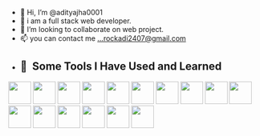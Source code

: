 - 👋 Hi, I’m @adityajha0001
- 🤖 i am a full stack web developer.
- 💞️ I’m looking to collaborate on web project.
- 📫 you can contact me ...rockadi2407@gmail.com
- <h2> 🚀 &nbsp;Some Tools I Have Used and Learned</h2>
<p align="left">
  <img src="https://cdn.jsdelivr.net/gh/devicons/devicon/icons/figma/figma-original.svg"width="45" height="45" />
          
<img src="https://cdn.jsdelivr.net/gh/devicons/devicon/icons/html5/html5-original-wordmark.svg" width="45" height="45" />
  <img src="https://cdn.jsdelivr.net/gh/devicons/devicon/icons/css3/css3-original-wordmark.svg" width="45" height="45" />
 <img src="https://cdn.jsdelivr.net/gh/devicons/devicon/icons/tailwindcss/tailwindcss-plain.svg"  width="45" height="45" />
 <img src="https://cdn.jsdelivr.net/gh/devicons/devicon/icons/javascript/javascript-original.svg" width="45" height="45" />
 <img src="https://cdn.jsdelivr.net/gh/devicons/devicon/icons/react/react-original.svg" width="45" height="45" />
  <img src="https://cdn.jsdelivr.net/gh/devicons/devicon/icons/nodejs/nodejs-original-wordmark.svg" width="45" height="45" />
  <img src="https://cdn.jsdelivr.net/gh/devicons/devicon/icons/express/express-original-wordmark.svg" width="45" height="45" />
  <img src="https://cdn.jsdelivr.net/gh/devicons/devicon/icons/mongodb/mongodb-original-wordmark.svg"width="45" height="45" />
  <img src="https://cdn.jsdelivr.net/gh/devicons/devicon/icons/git/git-plain.svg" width="45" height="45"/>
  <img src="https://cdn.jsdelivr.net/gh/devicons/devicon/icons/vscode/vscode-original.svg"width="45" height="45" />
  <img src="https://cdn.jsdelivr.net/gh/devicons/devicon/icons/linux/linux-original.svg" width="45" height="45"/>
  <img src="https://cdn.jsdelivr.net/gh/devicons/devicon/icons/npm/npm-original-wordmark.svg" width="45" height="45"/>
 <img src="https://cdn.jsdelivr.net/gh/devicons/devicon/icons/c/c-original.svg" width="45" height="45" />
 <img src="https://cdn.jsdelivr.net/gh/devicons/devicon/icons/rust/rust-plain.svg" width="45" height="45"/>
 <img src="https://cdn.jsdelivr.net/gh/devicons/devicon/icons/cplusplus/cplusplus-original.svg"  width="45" height="45"/>
          
                            
          
          
          
          
          
          
          
          
       
          
  
</p>
<!---
adityajha0001/adityajha0001 is a ✨ special ✨ repository because its `README.md` (this file) appears on your GitHub profile.
You can click the Preview link to take a look at your changes.
--->
